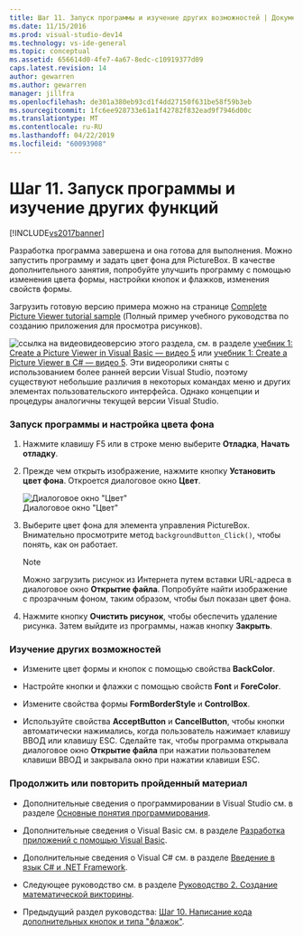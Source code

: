 ```yaml
---
title: Шаг 11. Запуск программы и изучение других возможностей | Документация Майкрософт
ms.date: 11/15/2016
ms.prod: visual-studio-dev14
ms.technology: vs-ide-general
ms.topic: conceptual
ms.assetid: 656614d0-4fe7-4a67-8edc-c10919377d09
caps.latest.revision: 14
author: gewarren
ms.author: gewarren
manager: jillfra
ms.openlocfilehash: de301a380eb93cd1f4dd27150f631be58f59b3eb
ms.sourcegitcommit: 1fc6ee928733e61a1f42782f832ead9f7946d00c
ms.translationtype: MT
ms.contentlocale: ru-RU
ms.lasthandoff: 04/22/2019
ms.locfileid: "60093908"
---
```

# <a name="step-11-run-your-program-and-try-other-features"></a>Шаг 11. Запуск программы и изучение других функций
[!INCLUDE[vs2017banner](../includes/vs2017banner.md)]

Разработка программа завершена и она готова для выполнения. Можно запустить программу и задать цвет фона для PictureBox. В качестве дополнительного занятия, попробуйте улучшить программу с помощью изменения цвета формы, настройки кнопок и флажков, изменения свойств формы.  
  
 Загрузить готовую версию примера можно на странице [Complete Picture Viewer tutorial sample](http://code.msdn.microsoft.com/Complete-Picture-Viewer-7d91d3a8) (Полный пример учебного руководства по созданию приложения для просмотра рисунков).  
  
 ![ссылка на видео](../data-tools/media/playvideo.gif "PlayVideo")видеоверсию этого раздела, см. в разделе [учебник 1: Create a Picture Viewer in Visual Basic — видео 5](http://go.microsoft.com/fwlink/?LinkId=205216) или [учебник 1: Create a Picture Viewer в C# — видео 5](http://go.microsoft.com/fwlink/?LinkId=205206). Эти видеоролики сняты с использованием более ранней версии Visual Studio, поэтому существуют небольшие различия в некоторых командах меню и других элементах пользовательского интерфейса. Однако концепции и процедуры аналогичны текущей версии Visual Studio.  
  
### <a name="to-run-your-program-and-set-the-background-color"></a>Запуск программы и настройка цвета фона  
  
1. Нажмите клавишу F5 или в строке меню выберите **Отладка**, **Начать отладку**.  
  
2. Прежде чем открыть изображение, нажмите кнопку **Установить цвет фона**. Откроется диалоговое окно **Цвет**.  
  
     ![Диалоговое окно "Цвет"](../ide/media/express-colordialog.png "Express_ColorDialog")  
Диалоговое окно "Цвет"  
  
3. Выберите цвет фона для элемента управления PictureBox. Внимательно просмотрите метод `backgroundButton_Click()`, чтобы понять, как он работает.  
  
    > [!NOTE]
    >  Можно загрузить рисунок из Интернета путем вставки URL-адреса в диалоговое окно **Открытие файла**. Попробуйте найти изображение с прозрачным фоном, таким образом, чтобы был показан цвет фона.  
  
4. Нажмите кнопку **Очистить рисунок**, чтобы обеспечить удаление рисунка. Затем выйдите из программы, нажав кнопку **Закрыть**.  
  
### <a name="to-try-other-features"></a>Изучение других возможностей  
  
- Измените цвет формы и кнопок с помощью свойства **BackColor**.  
  
- Настройте кнопки и флажки с помощью свойств **Font** и **ForeColor**.  
  
- Измените свойства формы **FormBorderStyle** и **ControlBox**.  
  
- Используйте свойства **AcceptButton** и **CancelButton**, чтобы кнопки автоматически нажимались, когда пользователь нажимает клавишу ВВОД или клавишу ESC. Сделайте так, чтобы программа открывала диалоговое окно **Открытие файла** при нажатии пользователем клавиши ВВОД и закрывала окно при нажатии клавиши ESC.  
  
### <a name="to-continue-or-review"></a>Продолжить или повторить пройденный материал  
  
- Дополнительные сведения о программировании в Visual Studio см. в разделе [Основные понятия программирования](http://msdn.microsoft.com/library/65c12cca-af4f-4017-886e-2dbc00a189d6).  
  
- Дополнительные сведения о Visual Basic см. в разделе [Разработка приложений с помощью Visual Basic](http://msdn.microsoft.com/library/1e1c0c81-6d95-4167-a98b-44b1efb6d25f).  
  
- Дополнительные сведения о Visual C# см. в разделе [Введение в язык C# и .NET Framework](http://msdn.microsoft.com/library/0a2dff4e-cd84-42ff-8141-e89889b24081).  
  
- Следующее руководство см. в разделе [ Руководство 2. Создание математической викторины](../ide/tutorial-2-create-a-timed-math-quiz.md).  
  
- Предыдущий раздел руководства: [Шаг 10. Написание кода дополнительных кнопок и типа "флажок"](../ide/step-10-write-code-for-additional-buttons-and-a-check-box.md).
